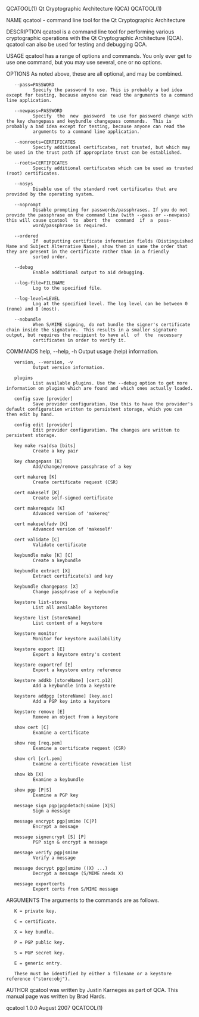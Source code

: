 QCATOOL(1)                                                                           Qt Cryptographic Architecture (QCA)                                                                           QCATOOL(1)



NAME
       qcatool - command line tool for the Qt Cryptographic Architecture


DESCRIPTION
       qcatool is a command line tool for performing various cryptographic operations with the Qt Cryptographic Architecture (QCA). qcatool can also be used for testing and debugging QCA.


USAGE
       qcatool has a range of options and commands. You only ever get to use one command, but you may use several, one or no options.


OPTIONS
       As noted above, these are all optional, and may be combined.

       --pass=PASSWORD
              Specify the password to use. This is probably a bad idea except for testing, because anyone can read the arguments to a command line application.

       --newpass=PASSWORD
              Specify  the  new  password  to use for password change with the key changepass and keybundle changepass commands.  This is probably a bad idea except for testing, because anyone can read the
              arguments to a command line application.

       --nonroots=CERTIFICATES
              Specify additional certificates, not trusted, but which may be used in the trust path if appropriate trust can be established.

       --roots=CERTIFICATES
              Specify additional certificates which can be used as trusted (root) certificates.

       --nosys
              Disable use of the standard root certificates that are provided by the operating system.

       --noprompt
              Disable prompting for passwords/passphrases. If you do not provide the passphrase on the command line (with --pass or --newpass) this will cause qcatool  to  abort  the  command  if  a  pass‐
              word/passphrase is required.

       --ordered
              If  outputting certificate information fields (Distinguished Name and Subject Alternative Name), show them in same the order that they are present in the certificate rather than in a friendly
              sorted order.

       --debug
              Enable additional output to aid debugging.

       --log-file=FILENAME
              Log to the specified file.

       --log-level=LEVEL
              Log at the specified level. The log level can be between 0 (none) and 8 (most).

       --nobundle
              When S/MIME signing, do not bundle the signer's certificate chain inside the signature.  This results in a smaller signature output, but requires the recipient to have all  of  the  necessary
              certificates in order to verify it.


COMMANDS
       help, --help, -h
              Output usage (help) information.

       version, --version, -v
              Output version information.

       plugins
              List available plugins. Use the --debug option to get more information on plugins which are found and which ones actually loaded.

       config save [provider]
              Save provider configuration. Use this to have the provider's default configuration written to persistent storage, which you can then edit by hand.

       config edit [provider]
              Edit provider configuration. The changes are written to persistent storage.

       key make rsa|dsa [bits]
              Create a key pair

       key changepass [K]
              Add/change/remove passphrase of a key

       cert makereq [K]
              Create certificate request (CSR)

       cert makeself [K]
              Create self-signed certificate

       cert makereqadv [K]
              Advanced version of 'makereq'

       cert makeselfadv [K]
              Advanced version of 'makeself'

       cert validate [C]
              Validate certificate

       keybundle make [K] [C]
              Create a keybundle

       keybundle extract [X]
              Extract certificate(s) and key

       keybundle changepass [X]
              Change passphrase of a keybundle

       keystore list-stores
              List all available keystores

       keystore list [storeName]
              List content of a keystore

       keystore monitor
              Monitor for keystore availability

       keystore export [E]
              Export a keystore entry's content

       keystore exportref [E]
              Export a keystore entry reference

       keystore addkb [storeName] [cert.p12]
              Add a keybundle into a keystore

       keystore addpgp [storeName] [key.asc]
              Add a PGP key into a keystore

       keystore remove [E]
              Remove an object from a keystore

       show cert [C]
              Examine a certificate

       show req [req.pem]
              Examine a certificate request (CSR)

       show crl [crl.pem]
              Examine a certificate revocation list

       show kb [X]
              Examine a keybundle

       show pgp [P|S]
              Examine a PGP key

       message sign pgp|pgpdetach|smime [X|S]
              Sign a message

       message encrypt pgp|smime [C|P]
              Encrypt a message

       message signencrypt [S] [P]
              PGP sign & encrypt a message

       message verify pgp|smime
              Verify a message

       message decrypt pgp|smime ((X) ...)
              Decrypt a message (S/MIME needs X)

       message exportcerts
              Export certs from S/MIME message


ARGUMENTS
       The arguments to the commands are as follows.

       K = private key.

       C = certificate.

       X = key bundle.

       P = PGP public key.

       S = PGP secret key.

       E = generic entry.

       These must be identified by either a filename or a keystore reference ("store:obj").


AUTHOR
       qcatool was written by Justin Karneges as part of QCA. This manual page was written by Brad Hards.




qcatool 1.0.0                                                                                    August 2007                                                                                       QCATOOL(1)
